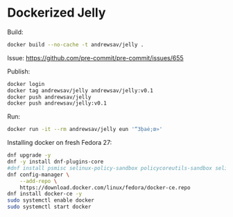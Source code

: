 # Dockerized Jelly

Build:

```bash
docker build --no-cache -t andrewsav/jelly .
```

Issue: <https://github.com/pre-commit/pre-commit/issues/655>

Publish:

```bash
docker login
docker tag andrewsav/jelly andrewsav/jelly:v0.1
docker push andrewsav/jelly
docker push andrewsav/jelly:v0.1
```


Run:

```bash
docker run -it --rm andrewsav/jelly eun '“3ḅaė;œ»'
```

Installing docker on fresh Fedora 27:

```bash
dnf upgrade -y
dnf -y install dnf-plugins-core
#dnf install psmisc selinux-policy-sandbox policycoreutils-sandbox selinux-policy-devel -y
dnf config-manager \
    --add-repo \
    https://download.docker.com/linux/fedora/docker-ce.repo
dnf install docker-ce -y
sudo systemctl enable docker
sudo systemctl start docker
```
